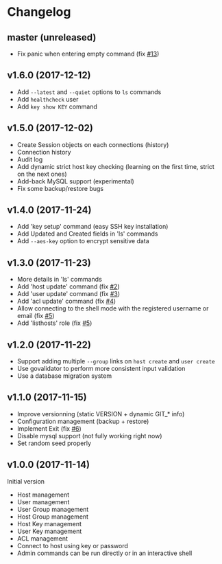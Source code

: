 # Changelog

## master (unreleased)

* Fix panic when entering empty command (fix [#13](https://github.com/moul/sshportal/issues/13))

## v1.6.0 (2017-12-12)

* Add `--latest` and `--quiet` options to `ls` commands
* Add `healthcheck` user
* Add `key show KEY` command

## v1.5.0 (2017-12-02)

* Create Session objects on each connections (history)
* Connection history
* Audit log
* Add dynamic strict host key checking (learning on the first time, strict on the next ones)
* Add-back MySQL support (experimental)
* Fix some backup/restore bugs

## v1.4.0 (2017-11-24)

* Add 'key setup' command (easy SSH key installation)
* Add Updated and Created fields in 'ls' commands
* Add `--aes-key` option to encrypt sensitive data

## v1.3.0 (2017-11-23)

* More details in 'ls' commands
* Add 'host update' command (fix [#2](https://github.com/moul/sshportal/issues/2))
* Add 'user update' command (fix [#3](https://github.com/moul/sshportal/issues/3))
* Add 'acl update' command (fix [#4](https://github.com/moul/sshportal/issues/4))
* Allow connecting to the shell mode with the registered username or email (fix [#5](https://github.com/moul/sshportal/issues/5))
* Add 'listhosts' role (fix [#5](https://github.com/moul/sshportal/issues/5))

## v1.2.0 (2017-11-22)

* Support adding multiple `--group` links on `host create` and `user create`
* Use govalidator to perform more consistent input validation
* Use a database migration system

## v1.1.0 (2017-11-15)

* Improve versionning (static VERSION + dynamic GIT_* info)
* Configuration management (backup + restore)
* Implement Exit (fix [#6](https://github.com/moul/sshportal/pull/6))
* Disable mysql support (not fully working right now)
* Set random seed properly

## v1.0.0 (2017-11-14)

Initial version

* Host management
* User management
* User Group management
* Host Group management
* Host Key management
* User Key management
* ACL management
* Connect to host using key or password
* Admin commands can be run directly or in an interactive shell
